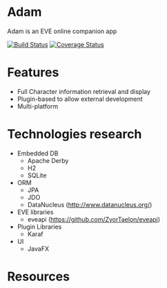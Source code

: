 Adam
====
Adam is an EVE online companion app

[![Build Status](https://travis-ci.org/BasementGamer/Adam.svg?branch=master)](https://travis-ci.org/BasementGamer/Adam)
[![Coverage Status](https://coveralls.io/repos/BasementGamer/Adam/badge.svg?branch=master&service=github)](https://coveralls.io/github/BasementGamer/Adam?branch=master)


Features
========

- Full Character information retrieval and display
- Plugin-based to allow external development
- Multi-platform

Technologies research
============

- Embedded DB
    * Apache Derby
    * H2
    * SQLite
- ORM
    * JPA
    * JDO
    * DataNucleus (http://www.datanucleus.org/)
- EVE libraries
    * eveapi (https://github.com/ZyorTaelon/eveapi)
- Plugin Libraries
    * Karaf
- UI
    * JavaFX

Resources
=========

